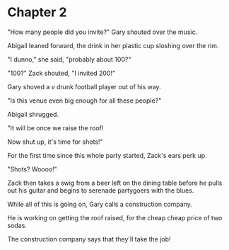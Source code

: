 # Chapter 2

"How many people did you invite?" Gary shouted over the music.

Abigail leaned forward, the drink in her plastic cup sloshing over the rim.

"I dunno," she said, "probably about 100?"

"100?" Zack shouted, "I invited 200!"

Gary shoved a *v* drunk football player out of his way.

"Is this venue even big enough for all these people?"

Abigail shrugged.

"It will be once we raise the roof!

Now shut up, it's time for shots!"

For the first time since this whole party started, Zack's ears perk up.

"Shots? Woooo!"

Zack then takes a swig from a beer left on the dining table before he pulls out his guitar and begins to serenade partygoers with the blues.

While all of this is going on, Gary calls a construction company.

He is working on getting the roof raised, for the cheap cheap price of two sodas.

The construction company says that they'll take the job!
